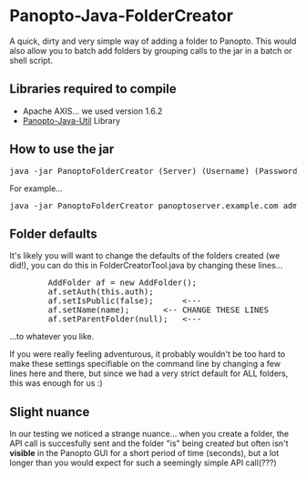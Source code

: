 Panopto-Java-FolderCreator
==========================

A quick, dirty and very simple way of adding a folder to Panopto. This would also allow you to batch add folders by grouping calls to the jar in a batch or shell script.

Libraries required to compile
-----------------------------

* Apache AXIS... we used version 1.6.2
* [Panopto-Java-Util](https://github.com/andmar8/Panopto-Java-Util) Library

How to use the jar
------------------

<pre>
java -jar PanoptoFolderCreator (Server) (Username) (Password) (FolderName)
</pre>

For example...

<pre>
java -jar PanoptoFolderCreator panoptoserver.example.com admin password Q1213-COM1001
</pre>

Folder defaults
---------------

It's likely you will want to change the defaults of the folders created (we did!), you can do this in FolderCreatorTool.java by changing these lines...

<pre>
        AddFolder af = new AddFolder();
        af.setAuth(this.auth);
        af.setIsPublic(false);		&lt;---
        af.setName(name);		&lt;-- CHANGE THESE LINES
        af.setParentFolder(null);	&lt;---
</pre>

...to whatever you like.

If you were really feeling adventurous, it probably wouldn't be too hard to make these settings specifiable on the command line by changing a few lines here and there, but since we had a very strict default for ALL folders, this was enough for us :)

Slight nuance
-------------

In our testing we noticed a strange nuance... when you create a folder, the API call is succesfully sent and the folder "is" being create*d* but often isn't **visible** in the Panopto GUI for a short period of time (seconds), but a lot longer than you would expect for such a seemingly simple API call(???)